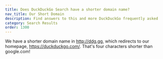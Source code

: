 ```yaml
---
title: Does DuckDuckGo Search have a shorter domain name?
nav_title: Our Short Domain
description: Find answers to this and more DuckDuckGo frequently asked questions.
category: Search Results
order: 1300
---
```


<p>
    We have a shorter domain name in <a href="http://ddg.gg/">http://ddg.gg</a>,
    which redirects to our homepage,
    <a href="https://duckduckgo.com/">https://duckduckgo.com/</a>. That's four
    characters shorter than google.com!
</p>
